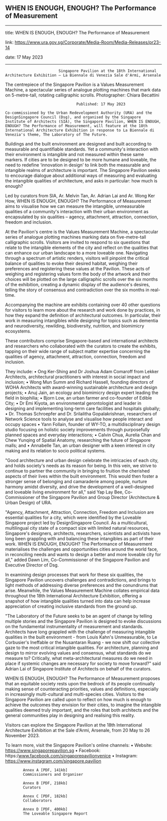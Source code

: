 ## WHEN IS ENOUGH, ENOUGH? The Performance of Measurement
---
title: WHEN IS ENOUGH, ENOUGH? The Performance of Measurement

link: https://www.ura.gov.sg/Corporate/Media-Room/Media-Releases/pr23-14

date: 17 May 2023

---

                            Singapore Pavilion at the 18th International Architecture Exhibition – La Biennale di Venezia Sale d'Armi, Arsenale

The centrepiece of the Singapore Pavilion is a Values Measurement Machine, a spectacular series of analogue plotting machines that mark data on 5-metre-tall, rotating calligraphic scrolls.
Photographer: Chiara Becattini

                                    Published: 17 May 2023

    Co-commissioned by the Urban Redevelopment Authority (URA) and the DesignSingapore Council (Dsg), and organised by the Singapore Institute of Architects (SIA), the Singapore Pavilion, WHEN IS ENOUGH, ENOUGH? The Performance of Measurement, will feature at the 18th International Architecture Exhibition in response to La Biennale di Venezia's theme, The Laboratory of The Future.

Buildings and the built environment are designed and built according to measurable and quantifiable standards. Yet a community's interaction with their environment is intangible and not measured within these same markers. If cities are to be designed to be more humane and loveable, the need to redefine ‘innovation in design' to link both the measurable and intangible realms of architecture is important. The Singapore Pavilion seeks to encourage dialogue about additional ways of measuring and evaluating the intangible qualities of architecture, and asks in particular: how much is enough?

Led by curators from SIA, Ar. Melvin Tan, Ar. Adrian Lai and Ar. Wong Ker How, WHEN IS ENOUGH, ENOUGH? The Performance of Measurement aims to visualise how we can measure the intangible, unmeasurable qualities of a community's interaction with their urban environment as encapsulated by six qualities – agency, attachment, attraction, connection, freedom and inclusion.

At the Pavilion's centre is the Values Measurement Machine, a spectacular series of analogue plotting machines marking data on five-metre-tall calligraphic scrolls. Visitors are invited to respond to six questions that relate to the intangible elements of the city and reflect on the qualities that can enhance our urban landscape to a more loveable one. Navigating through a spectrum of artistic renders, visitors will pinpoint the critical balance of qualities to evoke their desired habitat, weighing their preferences and registering these values at the Pavilion. These acts of weighing and registering values form the body of the artwork and their choices will be plotted on the large calligraphic scrolls over the six months of the exhibition, creating a dynamic display of the audience's desires, telling the story of consensus and contradiction over the six months in real-time.

Accompanying the machine are exhibits containing over 40 other questions for visitors to learn more about the research and work done by practices, in how they expand the definition of architectural outcomes. In particular, their work in measuring intangibles while designing for topics such as dementia and neurodiversity, rewilding, biodiversity, nutrition, and biomimicry ecosystems.

These contributors comprise Singapore-based and international architects and researchers who collaborated with the curators to create the exhibits, tapping on their wide range of subject matter expertise concerning the qualities of agency, attachment, attraction, connection, freedom and inclusion.

They include:
• Ong Ker-Shing and Dr Joshua Adam Comaroff from Lekker Architects, architectural practitioners with interest in social impact and inclusion;
• Wong Mun Summ and Richard Hassell, founding directors of WOHA Architects with award-winning sustainable architecture and design projects;
• Anuj Jain, an ecology and biomimicry design expert leading the field in biophilia;
• Bjorn Low, an urban farmer and co-founder of Edible City;
• Dr Emi Kiyota, an environmental gerontologist and leader in designing and implementing long-term care facilities and hospitals globally;
• Dr. Thomas Schroepfer and Dr. Srilalitha Gopalakrishnan, researchers of Network Science tools to analyse and visualise how people interact and occupy spaces
• Yann Follain, founder of WY-TO, a multidisciplinary design studio focusing on holistic society improvements through purposefully planned spaces and everyday interactions;
• Calvin Chua, Aurelia Chan and Chew Yunqing of Spatial Anatomy, researching the future of Singapore malls; and
• Annabelle Tan, an urban designer with a keen interest in city making and its relation to socio political systems.

"Good architecture and urban design celebrate the intricacies of each city, and holds society's needs as its reason for being. In this vein, we strive to continue to partner the community in bringing to fruition the cherished aspects of their lives within the built environment. This would then foster a stronger sense of belonging and camaraderie among people, nurture harmony amidst diversity, and drive the development of a well-designed and loveable living environment for all," said Yap Lay Bee, Co-Commissioner of the Singapore Pavilion and Group Director (Architecture & Urban Design) of URA.

"Agency, Attachment, Attraction, Connection, Freedom and Inclusion are essential qualities for a city, which were identified by the Loveable Singapore project led by DesignSingapore Council. As a multicultural, multilingual city state of a compact size with limited natural resources, Singapore's designers, architects, researchers, scientists and activists have long been grappling with and balancing these intangibles as part of their work. WHEN IS ENOUGH, ENOUGH? The Performance of Measurement materialises the challenges and opportunities cities around the world face, in reconciling needs and wants to design a better and more loveable city for all," added Dawn Lim, Co-Commissioner of the Singapore Pavilion and Executive Director of Dsg.

In examining design processes that work for these six qualities, the Singapore Pavilion uncovers challenges and contradictions, and brings to light methods of addressing diverse preferences and the conundrums that arise. Meanwhile, the Values Measurement Machine collates empirical data throughout the 18th International Architecture Exhibition, offering a snapshot of how intangible qualities turned into data can help increase appreciation of creating inclusive standards from the ground up.

"The Laboratory of the Future seeks to be an agent of change by telling multiple stories and the Singapore Pavilion is designed to evoke discussions on the fundamental instrumentality of measurement and standards. Architects have long grappled with the challenge of measuring intangible qualities in the built environment - from Louis Kahn's Unmeasurable, to Le Corbusier's Ineffable or the Nusantaran Ruang - we now shift our collective gaze to the most critical intangible qualities. For architecture, planning and design to mirror evolving values and consensus, what standards do we measure to? Critically, what meta-architectural measures do we need in place if systemic changes are necessary for society to move forward?" said Adrian Lai of Singapore Institute of Architects on behalf of the curators.

WHEN IS ENOUGH, ENOUGH? The Performance of Measurement proposes that an equitable society rests upon the bedrock of its people continually making sense of counteracting priorities, values and definitions, especially in increasingly multi-cultural and multi-species cities. Visitors to the Singapore Pavilion are called upon to reflect on how much is enough to achieve the outcomes they envision for their cities, to imagine the intangible qualities deemed truly important, and the roles that both architects and the general communities play in designing and realising this reality.

Visitors can explore the Singapore Pavilion at the 18th International Architecture Exhibition at the Sale d'Armi, Arsenale, from 20 May to 26 November 2023.

To learn more, visit the Singapore Pavilion's online channels:
• Website: https://www.singaporepavilion.sg
• Facebook: https:/www.facebook.com/singaporepavilionvenice
• Instagram: https://www.instagram.com/singapore.pavilion

            Annex A [PDF, 141kb]
            Commissioners and Organiser

            Annex B [PDF, 218kb]
            Curators

            Annex C [PDF, 182kb]
            Collaborators

            Annex D [PDF, 400kb]
            The Loveable Singapore Report